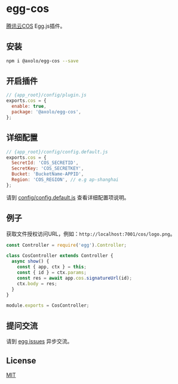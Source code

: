 # egg-cos

[腾讯云COS] Egg.js插件。

## 安装

```bash
npm i @axolo/egg-cos --save
```

## 开启插件

```js
// {app_root}/config/plugin.js
exports.cos = {
  enable: true,
  package: '@axolo/egg-cos',
};
```

## 详细配置

```js
// {app_root}/config/config.default.js
exports.cos = {
  SecretId: 'COS_SECRETID',
  SecretKey: 'COS_SECRETKEY',
  Bucket: 'BucketName-APPID',
  Region: 'COS_REGION', // e.g ap-shanghai
};
```

请到 [config/config.default.js](config/config.default.js) 查看详细配置项说明。

## 例子

获取文件授权访问URL，例如：`http://localhost:7001/cos/logo.png`。

```js
const Controller = require('egg').Controller;

class CosController extends Controller {
  async show() {
    const { app, ctx } = this;
    const { id } = ctx.params;
    const res = await app.cos.signatureUrl(id);
    ctx.body = res;
  }
}

module.exports = CosController;
```

## 提问交流

请到 [egg issues](https://github.com/axolo/egg-cos/issues) 异步交流。

## License

[MIT](LICENSE)

[腾讯云COS]: https://cloud.tencent.com/document/product/436/8629
